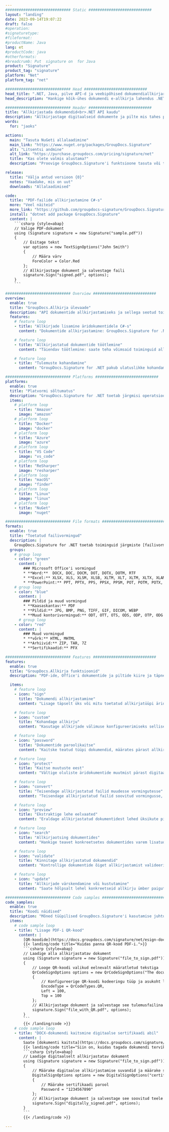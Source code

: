 ```yaml
---
############################# Static ############################
layout: "landing"
date: 2023-09-14T19:07:22
draft: false
#operation: 
#signaturetype: 
#fileformat: 
#productName: Java
lang: et
#productCode: java
#otherformats: 
#breadcrumb: Put  signature on  for Java
product: "Signature"
product_tag: "signature"
platform: "Net"
platform_tag: "net"

############################# Head ############################
head_title: ".NET, Java, pilve API-d ja veebipõhised dokumendiallkirjarakendused"
head_description: "Hankige kõik-ühes dokumendi e-allkirja lahendus .NET-i, Java- ja pilvepõhiste rakenduste jaoks. Allkirjastage levinud dokumendivormingud veebis, kasutades lihtsat pukseerimisfunktsiooni"

############################# Header ############################
title: "Allkirjastada dokumendid<br>.NET API kaudu"
description: "Allkirjastage digitaalseid dokumente ja pilte mis tahes platvormil, kasutades meie paindlikke API-sid ja rakendusepõhiseid lahendusi programmeerijatele ja lõppkasutajatele."
words:
  for: "jaoks"

actions:
  main: "Tasuta NuGeti allalaadimine"
  main_link: "https://www.nuget.org/packages/GroupDocs.Signature"
  alt: "Litsentsi andmine"
  alt_link: "https://purchase.groupdocs.com/pricing/signature/net"
  title: "Kas olete valmis alustama?"
  description: "Proovige GroupDocs.Signature'i funktsioone tasuta või taotlege litsentsi"

release:
  title: "Välja antud versioon {0}"
  notes: "Vaadake, mis on uut"
  downloads: "Allalaadimised"

code:
  title: "PDF-failide allkirjastamine C#-s"
  more: "Veel näiteid"
  more_link: "https://github.com/groupdocs-signature/GroupDocs.Signature-for-.NET"
  install: "dotnet add package GroupDocs.Signature"
  content: |
    ```csharp {style=abap}   
    // Valige PDF-dokument
    using (Signature signature = new Signature("sample.pdf"))
    {
        // Esitage tekst
        var options = new TextSignOptions("John Smith")
        {
            // Määra värv
            ForeColor = Color.Red
        };
        // Allkirjastage dokument ja salvestage faili
        signature.Sign("signed.pdf", options);
    }
    ```

############################# Overview ############################
overview:
  enable: true
  title: "GroupDocs.Allkirja ülevaade"
  description: "API dokumentide allkirjastamiseks ja sellega seotud toimingute tegemiseks .NET-i rakendustes"
  features:
    # feature loop
    - title: "Allkirjade lisamine äridokumentidele C#-s"
      content: "Dokumentide allkirjastamine: GroupDocs.Signature for .NET abil saate PDF- ja Office'i dokumentidele lisada erinevat tüüpi allkirju, näiteks teksti, pilte, vöötkoode ja digitaalseid sertifikaate. See API võimaldab teil oma dokumente allkirjastada peaaegu iga andmetüübiga, sealhulgas peidetud metaandmetega."

    # feature loop
    - title: "Allkirjastatud dokumentide töötlemine"
      content: "Täiendav töötlemine: saate teha võimsaid toiminguid allkirjastatud dokumentidega, kasutades GroupDocs.Signature'i. See hõlmab olemasolevate allkirjade otsimist äridokumentides ja nende kontrollimist konkreetsete kriteeriumide alusel. Lisaks saate selle .NET API kaudu hankida dokumenditeavet ja vaadata lehti."

    # feature loop
    - title: "Tulemuste kohandamine"
      content: "GroupDocs.Signature for .NET pakub ulatuslikke kohandamisvõimalusi. Saate täpselt paigutada allkirjad kõikjal dokumendilehel ja kohandada nende välimust, kasutades erinevaid seadeid. Lisaks toetab see API töödeldud dokumentide salvestamist paljudes toetatud vormingutes."

############################# Platforms ############################
platforms:
  enable: true
  title: "Platvormi sõltumatus"
  description: "GroupDocs.Signature for .NET toetab järgmisi operatsioonisüsteeme, raamistikke ja paketihaldureid"
  items:
    # platform loop
    - title: "Amazon"
      image: "amazon"
    # platform loop
    - title: "Docker"
      image: "docker"
    # platform loop
    - title: "Azure"
      image: "azure"
    # platform loop
    - title: "VS Code"
      image: "vs_code"
    # platform loop
    - title: "ReSharper"
      image: "resharper"
    # platform loop
    - title: "macOS"
      image: "finder"
    # platform loop
    - title: "Linux"
      image: "linux"
    # platform loop
    - title: "NuGet"
      image: "nuget"

############################# File formats ############################
formats:
  enable: true
  title: "Toetatud failivormingud"
  description: |
    GroupDocs.Signature for .NET toetab toiminguid järgmiste [failivormingutega](https://docs.groupdocs.com/signature/net/supported-document-formats/).
  groups:
    # group loop
    - color: "green"
      content: |
        ### Microsoft Office'i vormingud
        * **Word:**  DOCX, DOC, DOCM, DOT, DOTX, DOTM, RTF
        * **Excel:** XLSX, XLS, XLSM, XLSB, XLTM, XLT, XLTM, XLTX, XLAM, SXC, SpreadsheetML
        * **PowerPoint:** PPT, PPTX, PPS, PPSX, PPSM, POT, POTM, POTX, PPTM
    # group loop
    - color: "blue"
      content: |
        ### Pildid ja muud vormingud
        * **Kaasaskantav:** PDF
        * **Pildid:** JPG, BMP, PNG, TIFF, GIF, DICOM, WEBP
        * **Muud kontorivormingud:** ODT, OTT, OTS, ODS, ODP, OTP, ODG
      # group loop
    - color: "red"
      content: |
        ### Muud vormingud
        * **võrk:** HTML, MHTML
        * **Arhiivid:** ZIP, TAR, 7Z
        * **Sertifikaadid:** PFX

############################# Features ############################
features:
  enable: true
  title: "GroupDocs.Allkirja funktsioonid"
  description: "PDF-ide, Office'i dokumentide ja piltide kiire ja täpne allkirjastamine"

  items:
    # feature loop
    - icon: "sign"
      title: "Dokumendi allkirjastamine"
      content: "Lisage täpselt üks või mitu toetatud allkirjatüüpi äridokumentide mis tahes määratud kohta."

    # feature loop
    - icon: "custom"
      title: "Kohandage allkirju"
      content: "Kasutage allkirjade välimuse konfigureerimiseks selliseid funktsioone nagu värv, font, ääris, pööramine jne."

    # feature loop
    - icon: "password"
      title: "Dokumentide paroolikaitse"
      content: "Kaitske teatud tüüpi dokumendid, määrates pärast allkirjastamist parooli."

    # feature loop
    - icon: "protect"
      title: "Kaitse muutuste eest"
      content: "Vältige oluliste äridokumentide muutmist pärast digitaalse sertifikaadiga allkirja lisamist."

    # feature loop
    - icon: "convert"
      title: "Teisendage allkirjastatud failid muudesse vormingutesse"
      content: "Teisendage allkirjastatud failid soovitud vormingusse, näiteks salvestage Wordi dokument PDF-vormingus."

    # feature loop
    - icon: "preview"
      title: "Ekstraktige lehe eelvaated"
      content: "Eraldage allkirjastatud dokumentidest lehed üksikute piltidena edaspidiseks töötlemiseks."

    # feature loop
    - icon: "search"
      title: "Allkirjaotsing dokumentides"
      content: "Hankige teavet konkreetsetes dokumentides varem lisatud allkirjade kohta."

    # feature loop
    - icon: "validate"
      title: "Kinnitage allkirjastatud dokumendid"
      content: "Kontrollige dokumentide õiget allkirjastamist valideerimisfunktsioonide abil."

    # feature loop
    - icon: "update"
      title: "Allkirjade värskendamine või kustutamine"
      content: "Saate hõlpsalt lehel konkreetseid allkirju ümber paigutada, nende teksti muuta või kustutada ilma probleemideta."

############################# Code samples ############################
code_samples:
  enable: true
  title: "Koodi näidised"
  description: "Mõned tüüpilised GroupDocs.Signature'i kasutamise juhtumid .NET-i toimingute jaoks"
  items:
    # code sample loop
    - title: "Lisage PDF-i QR-kood"
      content: |
        [QR-koodide](https://docs.groupdocs.com/signature/net/esign-document-with-qr-code-signature/) lisamine PDF-dokumentide konkreetsetele lehtedele võib äriprotsesse täiustada. Allpool on näide QR-koodi lisamisest GroupDocs.Signature abil.
        {{< landing/code title="Kuidas panna QR-kood PDF-i.">}}
        ```csharp {style=abap}
        // Laadige alla allkirjastatav dokument
        using (Signature signature = new Signature("file_to_sign.pdf"))
        {
            // Looge QR-koodi valikud eelnevalt määratletud tekstiga
            QrCodeSignOptions options = new QrCodeSignOptions("The document is approved by John Smith")
            {
                // Konfigureerige QR-koodi kodeeringu tüüp ja asukoht lehel
                EncodeType = QrCodeTypes.QR,
                Left = 100,
                Top = 100
            };
            // Allkirjastage dokument ja salvestage see tulemusfailina
            signature.Sign("file_with_QR.pdf", options);
        }
        ```
        {{< /landing/code >}}
    # code sample loop
    - title: "DOCX-dokumendi kaitsmine digitaalse sertifikaadi abil"
      content: |
        Saate [dokumenti kaitsta](https://docs.groupdocs.com/signature/net/esign-document-with-digital-signature/), kasutades digitaalsete sertifikaatidena salvestatud isiklikke või ettevõtte allkirju. Selliseid kaitstud dokumente ei saa muuta ilma allkirja kehtetuks tunnistamata.
        {{< landing/code title="Siin on, kuidas tagada dokumendi terviklikkus.">}}
        ```csharp {style=abap}   
        // Laadige digitaalselt allkirjastatav dokument
        using (Signature signature = new Signature("file_to_sign.pdf"))
        {
            // Määrake digitaalse allkirjastamise suvandid ja määrake sertifikaadi faili tee
            DigitalSignOptions options = new DigitalSignOptions("certificate.pfx")
            {
                // Määrake sertifikaadi parool
                Password = "1234567890"
            };
            // Allkirjastage dokument ja salvestage see soovitud teele
            signature.Sign("digitally_signed.pdf", options);
        }
        ```
        {{< /landing/code >}}

---
```

